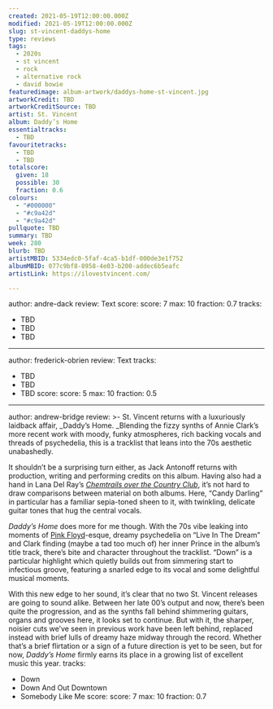 ```yaml
---
created: 2021-05-19T12:00:00.000Z
modified: 2021-05-19T12:00:00.000Z
slug: st-vincent-daddys-home
type: reviews
tags:
  - 2020s
  - st vincent
  - rock
  - alternative rock
  - david bowie
featuredimage: album-artwork/daddys-home-st-vincent.jpg
artworkCredit: TBD
artworkCreditSource: TBD
artist: St. Vincent
album: Daddy’s Home
essentialtracks:
  - TBD
favouritetracks:
  - TBD
  - TBD
totalscore:
  given: 18
  possible: 30
  fraction: 0.6
colours:
  - "#000000"
  - "#c9a42d"
  - "#c9a42d"
pullquote: TBD
summary: TBD
week: 280
blurb: TBD
artistMBID: 5334edc0-5faf-4ca5-b1df-000de3e1f752
albumMBID: 077c9bf8-8958-4e03-b200-addec6b5eafc
artistLink: https://ilovestvincent.com/

---
```

author: andre-dack
review: Text
score:
  score: 7
  max: 10
  fraction: 0.7
tracks:
  - TBD
  - TBD
  - TBD

---
author: frederick-obrien
review: Text
tracks:
  - TBD
  - TBD
  - TBD
score:
  score: 5
  max: 10
  fraction: 0.5

---
author: andrew-bridge
review: >-
  St. Vincent returns with a luxuriously laidback affair, _Daddy’s Home. _Blending the fizzy synths of Annie Clark’s more recent work with moody, funky atmospheres, rich backing vocals and threads of psychedelia, this is a tracklist that leans into the 70s aesthetic unabashedly.


  It shouldn’t be a surprising turn either, as Jack Antonoff returns with production, writing and performing credits on this album. Having also had a hand in Lana Del Ray’s _[Chemtrails over the Country Club](/reviews/lana-del-rey-chemtrails-over-the-country-club/)_, it’s not hard to draw comparisons between material on both albums. Here, “Candy Darling” in particular has a familiar sepia-toned sheen to it, with twinkling, delicate guitar tones that hug the central vocals.


  _Daddy’s Home_ does more for me though. With the 70s vibe leaking into moments of [Pink Floyd](/reviews/pink-floyd-the-dark-side-of-the-moon)-esque, dreamy psychedelia on “Live In The Dream” and Clark finding (maybe a tad too much of) her inner Prince in the album’s title track, there’s bite and character throughout the tracklist. “Down” is a particular highlight which quietly builds out from simmering start to infectious groove, featuring a snarled edge to its vocal and some delightful musical moments.


  With this new edge to her sound, it’s clear that no two St. Vincent releases are going to sound alike. Between her late 00’s output and now, there’s been quite the progression, and as the synths fall behind shimmering guitars, organs and grooves here, it looks set to continue. But with it, the sharper, noisier cuts we’ve seen in previous work have been left behind, replaced instead with brief lulls of dreamy haze midway through the record. Whether that’s a brief flirtation or a sign of a future direction is yet to be seen, but for now, _Daddy’s Home_ firmly earns its place in a growing list of excellent music this year.
tracks:
  - Down
  - Down And Out Downtown
  - Somebody Like Me
score:
  score: 7
  max: 10
  fraction: 0.7
